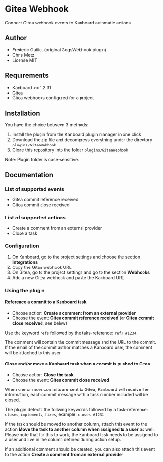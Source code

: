 Gitea Webhook
============

Connect Gitea webhook events to Kanboard automatic actions.

Author
------
- Frederic Guillot (original GogsWebhook plugin)
- Chris Metz
- License MIT

Requirements
------------

- Kanboard >= 1.2.31
- [Gitea](https://gitea.io/)
- Gitea webhooks configured for a project

Installation
------------

You have the choice between 3 methods:

1. Install the plugin from the Kanboard plugin manager in one click
2. Download the zip file and decompress everything under the directory `plugins/GiteaWebhook`
3. Clone this repository into the folder `plugins/GiteaWebhook`

Note: Plugin folder is case-sensitive.

Documentation
-------------

### List of supported events

- Gitea commit reference received
- Gitea commit close received

### List of supported actions

- Create a comment from an external provider
- Close a task

### Configuration

1. On Kanboard, go to the project settings and choose the section **Integrations**
2. Copy the Gitea webhook URL
3. On Gitea, go to the project settings and go to the section **Webhooks**
4. Add a new Gitea webhook and paste the Kanboard URL

### Using the plugin

#### Reference a commit to a Kanboard task

- Choose action: **Create a comment from an external provider**
- Choose the event: **Gitea commit reference received** (or **Gitea commit close received**, see below)

Use the keyword `refs` followed by the taks-reference: `refs #1234`.

The comment will contain the commit message and the URL to the commit. If the email of the commit author matches a Kanboard user, the comment will be attached to this user.


#### Close and/or move a Kanboard task when a commit is pushed to Gitea

- Choose action: **Close the task**
- Choose the event: **Gitea commit close received**

When one or more commits are sent to Gitea, Kanboard will receive the information, each commit message with a task number included will be closed.

The plugin detects the follwing keywords followed by a task-reference: `closes`, `implements`, `fixes`, example: `closes #1234`

If the task should be moved to another column, attach this event to the action **Move the task to another column when assigned to a user** as well. Please note that for this to work, the Kanboard task needs to be assigend to a user and live in the column defined during action setup.

If an additional comment should be created, you can also attach this event to the action **Create a comment from an external provider**
